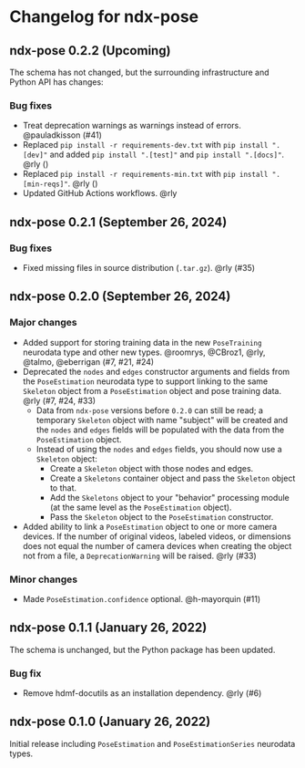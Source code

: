 # Changelog for ndx-pose

## ndx-pose 0.2.2 (Upcoming)

The schema has not changed, but the surrounding infrastructure and Python API has changes:

### Bug fixes
- Treat deprecation warnings as warnings instead of errors. @pauladkisson (#41)
- Replaced `pip install -r requirements-dev.txt` with `pip install ".[dev]"` and added `pip install ".[test]"` and `pip install ".[docs]"`. @rly ()
- Replaced `pip install -r requirements-min.txt` with `pip install ".[min-reqs]"`. @rly ()
- Updated GitHub Actions workflows. @rly
 
## ndx-pose 0.2.1 (September 26, 2024)

### Bug fixes
- Fixed missing files in source distribution (`.tar.gz`). @rly (#35)

## ndx-pose 0.2.0 (September 26, 2024)

### Major changes
- Added support for storing training data in the new `PoseTraining` neurodata type and other new types.
  @roomrys, @CBroz1, @rly, @talmo, @eberrigan (#7, #21, #24)
- Deprecated the `nodes` and `edges` constructor arguments and fields from the `PoseEstimation` neurodata type to
  support linking to the same `Skeleton` object from a `PoseEstimation` object and pose training data.
  @rly (#7, #24, #33)
  - Data from `ndx-pose` versions before `0.2.0` can still be read; a temporary `Skeleton` object with name 
    "subject" will be created and the `nodes` and `edges` fields will be populated with the data from 
    the `PoseEstimation` object.
  - Instead of using the `nodes` and `edges` fields, you should now use a `Skeleton` object:
    - Create a `Skeleton` object with those nodes and edges.
    - Create a `Skeletons` container object and pass the `Skeleton` object to that.
    - Add the `Skeletons` object to your "behavior" processing module (at the same level as the `PoseEstimation` object).
    - Pass the `Skeleton` object to the `PoseEstimation` constructor.
- Added ability to link a `PoseEstimation` object to one or more camera devices. If the number of original videos,
  labeled videos, or dimensions does not equal the number of camera devices when creating the object not from a file,
  a `DeprecationWarning` will be raised. @rly (#33)

### Minor changes
- Made `PoseEstimation.confidence` optional. @h-mayorquin (#11)

## ndx-pose 0.1.1 (January 26, 2022)

The schema is unchanged, but the Python package has been updated.

### Bug fix
- Remove hdmf-docutils as an installation dependency. @rly (#6)

## ndx-pose 0.1.0 (January 26, 2022)

Initial release including `PoseEstimation` and `PoseEstimationSeries` neurodata types.
